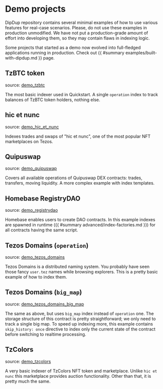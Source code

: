 # Demo projects

DipDup repository contains several minimal examples of how to use various features for real-case scenarios. Please, do not use these examples in production unmodified. We have not put a production-grade amount of effort into developing them, so they may contain flaws in indexing logic.

Some projects that started as a demo now evolved into full-fledged applications running in production. Check out {{ #summary examples/built-with-dipdup.md }} page.

## TzBTC token

source: [demo_tzbtc](https://github.com/dipdup-net/dipdup/tree/master/src/demo_tzbtc)

The most basic indexer used in Quickstart. A single `operation` index to track balances of TzBTC token holders, nothing else.

## hic et nunc

source: [demo_hic_et_nunc](https://github.com/dipdup-net/dipdup/tree/master/src/demo_hic_et_nunc)

Indexes trades and swaps of "hic et nunc", one of the most popular NFT marketplaces on Tezos.

## Quipuswap

source: [demo_quipuswap](https://github.com/dipdup-net/dipdup/tree/master/src/demo_quipuswap)

Covers all available operations of Quipuswap DEX contracts: trades, transfers, moving liquidity. A more complex example with index templates.

## Homebase RegistryDAO

source: [demo_registrydao](https://github.com/dipdup-net/dipdup/tree/master/src/demo_registrydao)

Homebase enables users to create DAO contracts. In this example indexes are spawned in runtime ({{ #summary advanced/index-factories.md }}) for all contracts having the same script.

## Tezos Domains (`operation`)

source: [demo_tezos_domains](https://github.com/dipdup-net/dipdup/tree/master/src/demo_tezos_domains)

Tezos Domains is a distributed naming system. You probably have seen those fancy `user.tez` names while browsing explorers. This is a pretty basic example of how to index them.

## Tezos Domains (`big_map`)

source: [demo_tezos_domains_big_map](https://github.com/dipdup-net/dipdup/tree/master/src/demo_tezos_domains_big_map)

The same as above, but uses `big_map` index instead of `operation` one. The storage structure of this contract is pretty straightforward; we only need to track a single big map. To speed up indexing more, this example contains `skip_history: once` directive to index only the current state of the contract before switching to realtime processing.

## TzColors

source: [demo_tzcolors](https://github.com/dipdup-net/dipdup/tree/master/src/demo_tzcolors)

A very basic indexer of TzColors NFT token and marketplace. Unlike `hic et nunc` this marketplace provides auction functionality. Other than that, it is pretty much the same.
